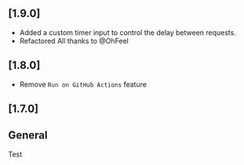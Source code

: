 ## [1.9.0]

- Added a custom timer input to control the delay between requests.
- Refactored
All thanks to @OhFeel

## [1.8.0]

- Remove `Run on GitHub Actions` feature
## [1.7.0]

## General
Test
